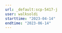 ```yaml
---
url: _default:scp-5417-j
user: walksoldi
starttime: "2023-04-14"
endtime: "2023-06-14"
---
```

<reserve />